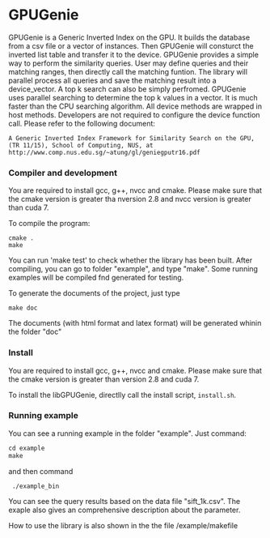 GPUGenie
===
GPUGenie is a Generic Inverted Index on the GPU. It builds the database from a csv file or a vector of instances. Then GPUGenie will consturct the inverted list table and transfer it to the device. GPUGenie provides a simple way to perform the similarity queries. User may define queries and their matching ranges, then directly call the matching funtion. The library will parallel process all queries and save the matching result into a device_vector. A top k search can also be simply perfromed. GPUGenie uses parallel searching to determine the top k values in a vector. It is much faster than the CPU searching algorithm. All device methods are wrapped in host methods. Developers are not required to configure the device function call. Please refer to the following document:

```
A Generic Inverted Index Framework for Similarity Search on the GPU, (TR 11/15), School of Computing, NUS, at http://www.comp.nus.edu.sg/~atung/gl/geniegputr16.pdf
```


### Compiler and development

You are required to install gcc, g++, nvcc and cmake. Please make sure that the cmake version is greater tha nversion 2.8 and nvcc version is greater than cuda 7.

To compile the program:

```
cmake .
make

```

You can run 'make test' to check whether the library has been built.
After compiling, you can go to folder "example", and type "make". Some running examples will be compiled fnd generated for testing.

To generate the documents of the project, just type


```
make doc
```

The documents (with html format and latex format) will be generated whinin the folder "doc"

### Install

You are required to install gcc, g++, nvcc and cmake. Please make sure that the cmake version is greater than version 2.8 and cuda 7.

To install the libGPUGenie, directlly call the install script, `install.sh`.


### Running example
You can see a running example in the folder "example".
Just command:

```cpp
cd example
make
```

and then command

```
 ./example_bin
```


You can see the query results based on the data file "sift_1k.csv". 
The exaple also gives an comprehensive description about the parameter. 

How to use the library is also shown in the the file /example/makefile





